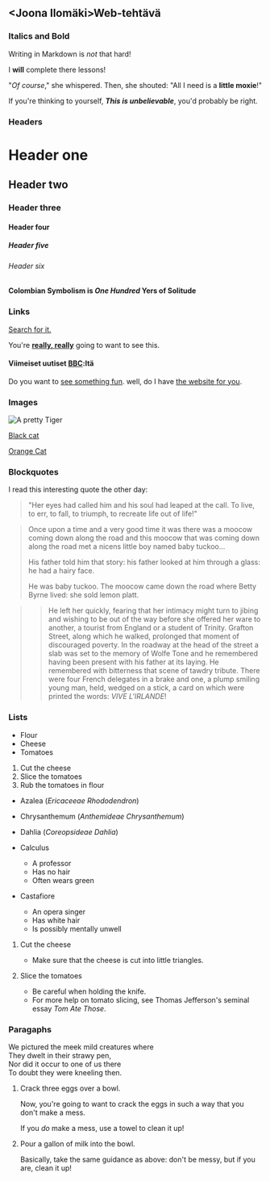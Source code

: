 ## <Joona Ilomäki>Web-tehtävä


### Italics and Bold

Writing in Markdown is _not_ that hard!

I **will** complete there lessons!

"_Of course_," she whispered. Then, she shouted: "All I need is a **little moxie**!"

If you're thinking to yourself, **_This is unbelievable_**, you'd probably be right.

### Headers

# Header one 
## Header two
### Header three
#### Header four
##### Header five
###### Header six

#### Colombian Symbolism is *One Hundred* Yers of Solitude


### Links
   
[Search for it.](www.google.com)

You're **[really, really](www.dailykitten.com)** going to want to see this.
 

#### Viimeiset uutiset [BBC](www.bbc.com/news):ltä

Do you want to [see something fun][fun place].
well, do I have [the website for you][another-link].

[fun place]: www.zombo.com
[another-link]: www.stumbleupon.com


### Images

![A pretty Tiger](https://upload.wikimedia.org/wikipedia/commons/5/56/Tiger.50.jpg)


[Black cat][Black]

[Orange Cat][Orange]

[Black]: https://upload.wikimedia.org/wikipedia/commons/a/a3/81_INF_DIV_SSI.jpg
[Orange]: http://icons.iconarchive.com/icons/google/noto-emoji-animals-nature/256/22221-cat-icon.png


### Blockquotes

I read this interesting quote the other day:

>"Her eyes had called him and his soul had leaped at the call. To live, to err, to fall, to triumph, to recreate life out of life!"

>Once upon a time and a very good time it was there was a moocow coming down along the road and this moocow that was coming down along the road met a nicens little boy named baby tuckoo...
>  
>His father told him that story: his father looked at him through a glass: he had a hairy face.
> 
>He was baby tuckoo. The moocow came down the road where Betty Byrne lived: she sold lemon platt.  

>>He left her quickly, fearing that her intimacy might turn to jibing and wishing to be out of the way before she offered her ware to another, a tourist from England or a student of Trinity. Grafton Street, along which he walked, prolonged that moment of discouraged poverty. In the roadway at the head of the street a slab was set to the memory of Wolfe Tone and he remembered having been present with his father at its laying. He remembered with bitterness that scene of tawdry tribute. There were four French delegates in a brake and one, a plump smiling young man, held, wedged on a stick, a card on which were printed the words: _VIVE L'IRLANDE_!


### Lists


* Flour
* Cheese
* Tomatoes

1. Cut the cheese
2. Slice the tomatoes
3. Rub the tomatoes in flour

* Azalea (_Ericaceeae Rhododendron_)
* Chrysanthemum (_Anthemideae Chrysanthemum_)
* Dahlia (_Coreopsideae Dahlia_)

* Calculus
  * A professor
  * Has no hair
  * Often wears green
* Castafiore
  * An opera singer
  * Has white hair
  * Is possibly mentally unwell

1. Cut the cheese
   * Make sure that the cheese is cut into little triangles.

2. Slice the tomatoes
   * Be careful when holding the knife.
   * For more help on tomato slicing, see Thomas Jefferson's seminal essay _Tom Ate Those_.
 

### Paragaphs

We pictured the meek mild creatures where  
They dwelt in their strawy pen,  
Nor did it occur to one of us there  
To doubt they were kneeling then.

1. Crack three eggs over a bowl.  

    Now, you're going to want to crack the eggs in such a way that you don't make a mess. 

    If you _do_ make a mess, use a towel to clean it up! 

2. Pour a gallon of milk into the bowl.  

    Basically, take the same guidance as above: don't be messy, but if you are, clean it up!




  
